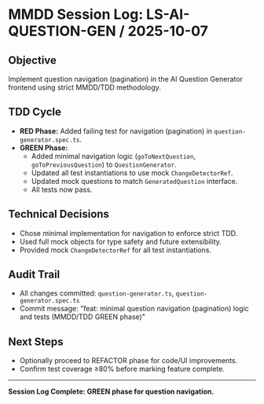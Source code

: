 # MMDD Session Log: LS-AI-QUESTION-GEN / 2025-10-07

## Objective

Implement question navigation (pagination) in the AI Question Generator frontend using strict MMDD/TDD methodology.

## TDD Cycle

-   **RED Phase:** Added failing test for navigation (pagination) in `question-generator.spec.ts`.
-   **GREEN Phase:**
    -   Added minimal navigation logic (`goToNextQuestion`, `goToPreviousQuestion`) to `QuestionGenerator`.
    -   Updated all test instantiations to use mock `ChangeDetectorRef`.
    -   Updated mock questions to match `GeneratedQuestion` interface.
    -   All tests now pass.

## Technical Decisions

-   Chose minimal implementation for navigation to enforce strict TDD.
-   Used full mock objects for type safety and future extensibility.
-   Provided mock `ChangeDetectorRef` for all test instantiations.

## Audit Trail

-   All changes committed: `question-generator.ts`, `question-generator.spec.ts`
-   Commit message: "feat: minimal question navigation (pagination) logic and tests (MMDD/TDD GREEN phase)"

## Next Steps

-   Optionally proceed to REFACTOR phase for code/UI improvements.
-   Confirm test coverage ≥80% before marking feature complete.

---

**Session Log Complete: GREEN phase for question navigation.**
